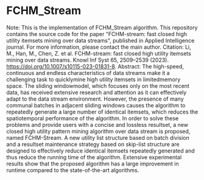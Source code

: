 # FCHM_Stream
Note: This is the implementation of FCHM_Stream algorithm.
This repository contains the source code for the paper "FCHM-stream: fast closed high utility itemsets mining over data streams", published in Applied Intelligence journal. For more information, please contact the main author. 
Citation: Li, M., Han, M., Chen, Z. et al. FCHM-stream: fast closed high utility itemsets mining over data streams. Knowl Inf Syst 65, 2509–2539 (2023). https://doi.org/10.1007/s10115-023-01831-8.
Abstract: The high-speed, continuous and endless characteristics of data streams make it a challenging task to quicklymine high utility itemsets in limitedmemory space. The sliding windowmodel, which focuses only on the most recent data, has received extensive research and attention as it can effectively adapt to the data stream environment. However, the presence of many communal batches in adjacent sliding windows causes the algorithm to repeatedly generate a large number of identical itemsets, which reduces the spatiotemporal performance of the algorithm. In order to solve these problems and provide users with a concise and lossless resultset, a new closed high utility pattern mining algorithm over data stream is proposed, named FCHM-Stream. A new utility list structure based on batch division and a resultset maintenance strategy based on skip-list structure are designed to effectively reduce identical itemsets repeatedly generated and thus reduce the running time of the algorithm. Extensive experimental results show that the proposed algorithm has a large improvement in runtime compared to the state-of-the-art algorithms.
